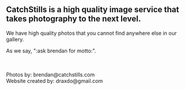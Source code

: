 ## CatchStills is a high quality image service that takes photography to the next level.

We have high quality photos that you cannot find anywhere else in our gallery.

As we say, ":ask brendan for motto:".

<br>
<br>
Photos by: brendan@catchstills.com
<br>
Website created by: draxdo@gmail.com
<br>
<br>
<br>
